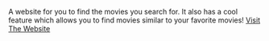 A website for you to find the movies you search for. It also has a cool feature which allows you to find movies similar to your favorite movies!
[Visit The Website](https://hasansolak.com/movie-finder/)
